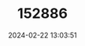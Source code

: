 ---
title: "152886"
category: "Pereskiopsis rotundifolia"
draft: false
date: 2024-02-22 13:03:51
languages:
  Spanish; Castilian: ["Chapistle", "Chepistle", "Chapixtle"]
---